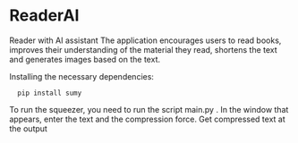 # ReaderAI
Reader with AI assistant
The application encourages users to read books, improves their understanding of the material they read, shortens the text and generates images based on the text.

Installing the necessary dependencies:
```
  pip install sumy
```
To run the squeezer, you need to run the script main.py . In the window that appears, enter the text and the compression force. Get compressed text at the output
